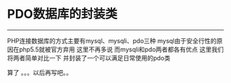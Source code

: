 ﻿# PDO数据库的封装类

---

  PHP连接数据库的方式主要有mysql、mysqli、pdo三种
  mysql由于安全行性的原因在php5.5就被官方弃用 这里不再多说
  而mysqli和pdo两者都各有优点 这里我们将两者简单对比一下 并封装了一个可以满足日常使用的pdo类

 算了 。。。以后再写吧。。


